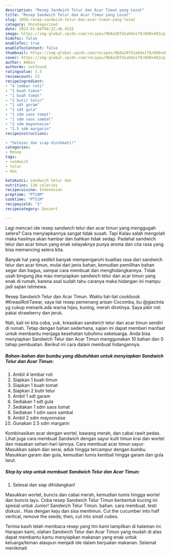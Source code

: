 ```yaml
---
description: "Resep Sandwich Telur dan Acar Timun yang Lezat"
title: "Resep Sandwich Telur dan Acar Timun yang Lezat"
slug: 1058-resep-sandwich-telur-dan-acar-timun-yang-lezat
category: Uncategorized
date: 2023-01-04T00:22:46.452Z
image: https://img-global.cpcdn.com/recipes/9b8a28fd1a94e179/680x482cq70/sandwich-telur-dan-acar-timun-foto-resep-utama.jpg
hideToc: false
enableToc: true
enableTocContent: false
thumbnail: https://img-global.cpcdn.com/recipes/9b8a28fd1a94e179/680x482cq70/sandwich-telur-dan-acar-timun-foto-resep-utama.jpg
cover: https://img-global.cpcdn.com/recipes/9b8a28fd1a94e179/680x482cq70/sandwich-telur-dan-acar-timun-foto-resep-utama.jpg
author: Admin
authorAv: notfound
ratingvalue: 3.5
reviewcount: 23
recipeingredient:
- "4 lembar roti"
- "1 buah timun"
- "1 buah tomat"
- "2 butir telur"
- "1 sdt garam"
- "1 sdt gula"
- "1 sdm saos tomat"
- "1 sdm saos sambal"
- "2 sdm mayonnaise"
- "2.5 sdm margarin"
recipeinstructions:

- "Selesai dan siap dinikmati!"
categories:
- Resep
tags:
- sandwich
- telur
- dan

katakunci: sandwich telur dan 
nutrition: 138 calories
recipecuisine: Indonesian
preptime: "PT10M"
cooktime: "PT51M"
recipeyield: "2"
recipecategory: Dessert

---
```



Lagi mencari ide resep sandwich telur dan acar timun yang menggugah selera? Cara menyiapkannya sangat tidak susah. Tapi Kalau salah mengolah maka hasilnya akan hambar dan bahkan tidak sedap. Padahal sandwich telur dan acar timun yang enak selayaknya punya aroma dan cita rasa yang bisa memancing selera kita.


Banyak hal yang sedikit banyak mempengaruhi kualitas rasa dari sandwich telur dan acar timun, mulai dari jenis bahan, kemudian pemilihan bahan segar dan bagus, sampai cara membuat dan menghidangkannya. Tidak usah bingung jika mau menyiapkan sandwich telur dan acar timun yang enak di rumah, karena asal sudah tahu caranya maka hidangan ini mampu jadi sajian istimewa.

Resep Sandwich Telur dan Acar Timun. Waktu liat-liat cookbook #KreasiRotiTawar, saya liat resep pemenang arisan Cocomba, bu @giacinta yg cukup menarik.ada warna hijau, kuning, merah dirotinya. Saya pikir roti pakai strawberry dan jeruk.


Nah, kali ini kita coba, yuk, kreasikan sandwich telur dan acar timun sendiri di rumah. Tetap dengan bahan sederhana, sajian ini dapat memberi manfaat untuk membantu menjaga kesehatan tubuhmu sekeluarga. Anda bisa menyiapkan Sandwich Telur dan Acar Timun menggunakan 10 bahan dan 0 tahap pembuatan. Berikut ini cara dalam membuat hidangannya.

<!--inarticleads1-->

##### Bahan-bahan dan bumbu yang dibutuhkan untuk menyiapkan Sandwich Telur dan Acar Timun:

1. Ambil 4 lembar roti
1. Siapkan 1 buah timun
1. Siapkan 1 buah tomat
1. Siapkan 2 butir telur
1. Ambil 1 sdt garam
1. Sediakan 1 sdt gula
1. Sediakan 1 sdm saos tomat
1. Sediakan 1 sdm saos sambal
1. Ambil 2 sdm mayonnaise
1. Gunakan 2.5 sdm margarin


Kombinasikan acar dengan wortel, bawang merah, dan cabai rawit pedas. Lihat juga cara membuat Sandwich dengan sayur kulit timun krai dan wortel dan masakan sehari-hari lainnya. Cara membuat acar timun sayur: Masukkan salam dan serai, aduk hingga tercampur dengan bumbu. Masukkan garam dan gula, kemudian tumis kembali hingga garam dan gula larut. 

<!--inarticleads2-->

##### Step by step untuk membuat Sandwich Telur dan Acar Timun:


1. Selesai dan siap dihidangkan!

Masukkan wortel, buncis dan cabai merah, kemudian tumis hingga wortel dan buncis layu. Coba resep Sandwich Telur Timun berbentuk kucing ini spesial untuk Junior! Sandwich Telur Timun. bahan. cara membuat. testi diskusi.. Hias dengan keju dan sisa mentimun. Cut the cucumber into half vertical, remove the seeds; then, cut into small cubes. 

Terima kasih telah membaca resep yang tim kami tampilkan di halaman ini. Harapan kami, olahan Sandwich Telur dan Acar Timun yang mudah di atas dapat membantu kamu menyiapkan makanan yang enak untuk keluarga/teman ataupun menjadi ide dalam berjualan makanan. Selamat menikmati
